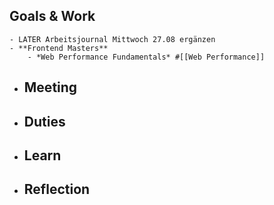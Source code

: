 ## Goals & Work
	- LATER Arbeitsjournal Mittwoch 27.08 ergänzen
	- **Frontend Masters**
		- *Web Performance Fundamentals* #[[Web Performance]]
- ## Meeting
- ## Duties
- ## Learn
- ## Reflection